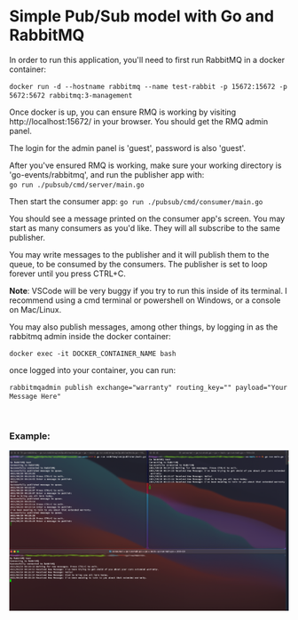 # Simple Pub/Sub model with Go and RabbitMQ

In order to run this application, you'll need to first run RabbitMQ in a docker container:

```shell
docker run -d --hostname rabbitmq --name test-rabbit -p 15672:15672 -p 5672:5672 rabbitmq:3-management
```

Once docker is up, you can ensure RMQ is working by visiting http://localhost:15672/ in your browser. You should get the RMQ admin panel. 

The login for the admin panel is 'guest', password is also 'guest'.


After you've ensured RMQ is working, make sure your working directory is 'go-events/rabbitmq', and run the publisher app with:  
`go run ./pubsub/cmd/server/main.go`

Then start the consumer app:
`go run ./pubsub/cmd/consumer/main.go`

You should see a message printed on the consumer app's screen.
You may start as many consumers as you'd like. They will all subscribe to the same publisher.


You may write messages to the publisher and it will publish them to the queue, to be consumed by the consumers.
The publisher is set to loop forever until you press CTRL+C. 

**Note**: VSCode will be very buggy if you try to run this inside of its terminal. I recommend using a cmd terminal or powershell on Windows, or a console on Mac/Linux.

You may also publish messages, among other things, by logging in as the rabbitmq admin inside the docker container:

```shell
docker exec -it DOCKER_CONTAINER_NAME bash   
```

once logged into your container, you can run:

```shell
rabbitmqadmin publish exchange="warranty" routing_key="" payload="Your Message Here"
```

</br>

### Example:

![working example](./images/pubsub.png)